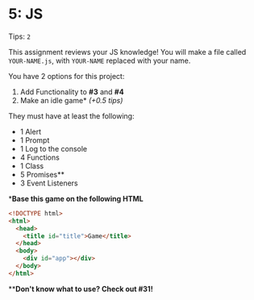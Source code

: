 # 5: JS

Tips: `2`

This assignment reviews your JS knowledge!
You will make a file called `YOUR-NAME.js`, with `YOUR-NAME` replaced with your name.

You have 2 options for this project:

1. Add Functionality to **#3** and **#4**
2. Make an idle game\* *(+0.5 tips)*

They must have at least the following:

- 1 Alert
- 1 Prompt
- 1 Log to the console
- 4 Functions
- 1 Class
- 5 Promises**
- 3 Event Listeners

***Base this game on the following HTML**

```html
<!DOCTYPE html>
<html>
  <head>
    <title id="title">Game</title>
  </head>
  <body>
    <div id="app"></div>
  </body>
</html>
```

****Don't know what to use? Check out #31!**
